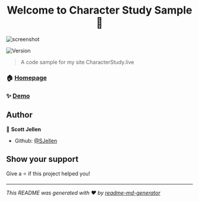 <h1 align="center">Welcome to Character Study Sample 👋</h1>

![screenshot](https://github.com/SJellen/cStudySample/blob/master/ScreenShot.png)

<p>
  <img alt="Version" src="https://img.shields.io/badge/version-1-blue.svg?cacheSeconds=2592000" />
</p>

> A code sample for my site CharacterStudy.live

### 🏠 [Homepage](https://keen-turing-1797a8.netlify.app/)

### ✨ [Demo](https://keen-turing-1797a8.netlify.app/)

## Author

👤 **Scott Jellen**

* Github: [@SJellen](https://github.com/SJellen)

## Show your support

Give a ⭐️ if this project helped you!

***
_This README was generated with ❤️ by [readme-md-generator](https://github.com/kefranabg/readme-md-generator)_